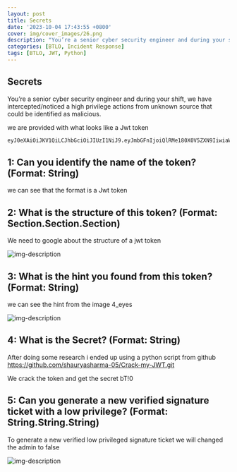 ```yaml
---
layout: post
title: Secrets
date: '2023-10-04 17:43:55 +0800'
cover: img/cover_images/26.png
description: "You’re a senior cyber security engineer and during your shift, we have intercepted/noticed a high privilege actions from unknown source that could be identified as malicious."
categories: [BTLO, Incident Response]
tags: [BTLO, JWT, Python]
---
```


## Secrets
You’re a senior cyber security engineer and during your shift, we have intercepted/noticed a high privilege actions from unknown source that could be identified as malicious. 

we are provided with what looks like a Jwt token 
``` bash
eyJ0eXAiOiJKV1QiLCJhbGciOiJIUzI1NiJ9.eyJmbGFnIjoiQlRMe180X0V5ZXN9IiwiaWF0Ijo5MDAwMDAwMCwibmFtZSI6IkdyZWF0RXhwIiwiYWRtaW4iOnRydWV9.jbkZHll_W17BOALT95JQ17glHBj9nY-oWhT1uiahtv8 
```

## 1: Can you identify the name of the token? (Format: String) 

we can see that the format is a Jwt token

## 2: What is the structure of this token? (Format: Section.Section.Section)

We need to google about the structure of a jwt token

![img-description](/assets/img/secrets/2.png)

## 3: What is the hint you found from this token? (Format: String)

we can see the hint from the image 4_eyes

![img-description](/assets/img/secrets/1.png)

## 4: What is the Secret? (Format: String) 

After doing some research i ended up using a python script from github <https://github.com/shauryasharma-05/Crack-my-JWT.git>

We crack the token and get the secret bT!0

## 5: Can you generate a new verified signature ticket with a low privilege? (Format: String.String.String)

To generate a new verified low privileged signature ticket we will changed the admin to false

![img-description](/assets/img/secrets/3.png)
